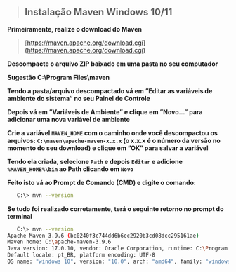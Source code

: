 > ## Instalação Maven Windows 10/11

**Primeiramente, realize o download do Maven**

> [https://maven.apache.org/download.cgi](https://maven.apache.org/download.cgi)

**Descompacte o arquivo ZIP baixado em uma pasta no seu computador**

**Sugestão C:\Program Files\maven**

**Tendo a pasta/arquivo descompactado vá em ”Editar as variáveis de ambiente do sistema“ no seu Painel de Controle**

**Depois vá em ”Variáveis de Ambiente” e clique em ”Novo…” para adicionar uma nova variável de ambiente**

**Crie a variável `MAVEN_HOME` com o caminho onde você descompactou os arquivos: `C:\maven\apache-maven-x.x.x` (o x.x.x é o número da versão no momento do seu download) e clique em ”OK” para salvar a variável**

**Tendo ela criada, selecione `Path` e depois `Editar` e adicione `%MAVEN_HOME%\bin` ao Path clicando em `Novo`**

**Feito isto vá ao Prompt de Comando (CMD) e digite o comando:**

```bash
   C:\> mvn --version
```

**Se tudo foi realizado corretamente, terá o seguinte retorno no prompt do terminal**

```bash
   C:\> mvn --version
Apache Maven 3.9.6 (bc0240f3c744dd6b6ec2920b3cd08dcc295161ae)
Maven home: C:\apache-maven-3.9.6
Java version: 17.0.10, vendor: Oracle Corporation, runtime: C:\Program Files\Java\jdk-17
Default locale: pt_BR, platform encoding: UTF-8
OS name: "windows 10", version: "10.0", arch: "amd64", family: "windows"
```
